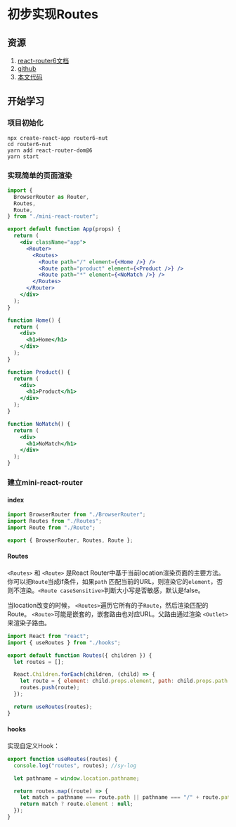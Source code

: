 # 初步实现Routes



## 资源

1. [react-router6文档](https://reactrouter.com/docs/en/v6)
2. [github](https://github.com/remix-run/react-router)
2. [本文代码](https://github.com/bubucuo/router6-nut)



## 开始学习

### 项目初始化

```
npx create-react-app router6-nut
cd router6-nut
yarn add react-router-dom@6
yarn start
```



### 实现简单的页面渲染

```jsx
import {
  BrowserRouter as Router,
  Routes,
  Route,
} from "./mini-react-router";

export default function App(props) {
  return (
    <div className="app">
      <Router>
        <Routes>
          <Route path="/" element={<Home />} />
          <Route path="product" element={<Product />} />
          <Route path="*" element={<NoMatch />} />
        </Routes>
      </Router>
    </div>
  );
}

function Home() {
  return (
    <div>
      <h1>Home</h1>
    </div>
  );
}

function Product() {
  return (
    <div>
      <h1>Product</h1>
    </div>
  );
}

function NoMatch() {
  return (
    <div>
      <h1>NoMatch</h1>
    </div>
  );
}
```



### 建立mini-react-router

#### index

```js
import BrowserRouter from "./BrowserRouter";
import Routes from "./Routes";
import Route from "./Route";

export { BrowserRouter, Routes, Route };
```



#### Routes

`<Routes>` 和 `<Route>` 是React Router中基于当前location渲染页面的主要方法。你可以把`Route`当成if条件，如果`path` 匹配当前的URL，则渲染它的`element`，否则不渲染。`<Route caseSensitive>`判断大小写是否敏感，默认是false。

当location改变的时候， `<Routes>`遍历它所有的子`Route`，然后渲染匹配的Route。 `<Route>`可能是嵌套的，嵌套路由也对应URL。父路由通过渲染 `<Outlet>`来渲染子路由。

```js
import React from "react";
import { useRoutes } from "./hooks";

export default function Routes({ children }) {
  let routes = [];

  React.Children.forEach(children, (child) => {
    let route = { element: child.props.element, path: child.props.path };
    routes.push(route);
  });

  return useRoutes(routes);
}
```



#### hooks

实现自定义Hook：

```js
export function useRoutes(routes) {
  console.log("routes", routes); //sy-log

  let pathname = window.location.pathname;

  return routes.map((route) => {
    let match = pathname === route.path || pathname === "/" + route.path;
    return match ? route.element : null;
  });
}
```

